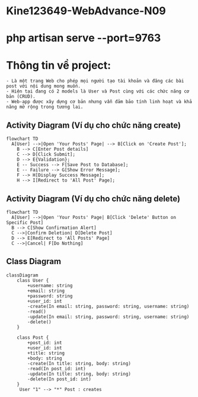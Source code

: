 # Kine123649-WebAdvance-N09
# php artisan serve --port=9763
# Thông tin về project:
    - Là một trang Web cho phép mọi người tạo tài khoản và đăng các bài post với nội dung mong muốn.
    - Hiện tại đang có 2 models là User và Post cùng với các chức năng cơ bản (CRUD).
    - Web-app được xây dựng cơ bản nhưng vẫn đảm bảo tính linh hoạt và khả năng mở rộng trong tương lai.

## Activity Diagram (Ví dụ cho chức năng create)
```mermaid
flowchart TD
  A[User] -->|Open 'Your Posts' Page| --> B[Click on 'Create Post'];
    B --> C[Enter Post details]
    C --> D[Click Submit];
    D --> E{Validation};
    E -- Success --> F[Save Post to Database];
    E -- Failure --> G[Show Error Message];
    F --> H[Display Success Message];
    H --> I[Redirect to 'All Post' Page];
```
## Activity Diagram (Ví dụ cho chức năng delete)
```mermaid
flowchart TD
  A[User] -->|Open 'Your Posts' Page| B[Click 'Delete' Button on Specific Post]
  B --> C[Show Confirmation Alert]
  C -->|Confirm Deletion| D[Delete Post]
  D --> E[Redirect to 'All Posts' Page]
  C -->|Cancel| F[Do Nothing]
```
## Class Diagram
```mermaid
classDiagram
    class User {
        +username: string
        +email: string
        +password: string
        +user_id: int
        -create(In email: string, password: string, username: string)
        -read()
        -update(In email: string, password: string, username: string)
        -delete()
    }

    class Post {
        +post_id: int
        +user_id: int
        +title: string
        +body: string
        -create(In title: string, body: string)
        -read(In post_id: int)
        -update(In title: string, body: string)
        -delete(In post_id: int)
    }
     User "1" --> "*" Post : creates
```